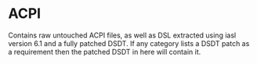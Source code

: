 # ACPI

Contains raw untouched ACPI files, as well as DSL extracted using iasl version 6.1 and a fully patched DSDT. If any category lists a DSDT patch as a requirement then the patched DSDT in here will contain it.
